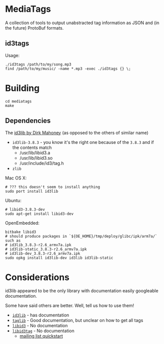 MediaTags
====

A collection of tools to output unabstracted tag information as JSON and (in the future) ProtoBuf formats.

id3tags
----

Usage:

    ./id3tags /path/to/my/song.mp3
    find /path/to/my/music/ -name *.mp3 -exec ./id3tags {} \;

Building
====

    cd mediatags
    make

Dependencies
----

The [id3lib by Dirk Mahoney](http://id3lib.sourceforge.net/) (as opposed to the others of similar name)

  * `id3lib-3.8.3` - you know it's the right one because of the `3.8.3` and if the contents match
    * /usr/lib/libid3.a
    * /usr/lib/libid3.so
    * /usr/include/id3/tag.h
  * `zlib`

Mac OS X:

    # ??? this doesn't seem to install anything
    sudo port install id3lib

Ubuntu:

    # libid3-3.8.3-dev
    sudo apt-get install libid3-dev

OpenEmbedded:

    bitbake libid3
    # should produce packages in `${OE_HOME}/tmp/deploy/glibc/ipk/arm7a/` such as
    # id3lib_3.8.3-r2.6_armv7a.ipk
    # id3lib-static_3.8.3-r2.6_armv7a.ipk
    # id3lib-dev_3.8.3-r2.6_armv7a.ipk
    sudo opkg install id3lib-dev id3lib id3lib-static


Considerations
====

id3lib appeared to be the only library with documentation easily googleable documentation.

Some have said others are better. Well, tell us how to use them!

  * [`id3lib`](http://id3lib.sourceforge.net/) - has documentation
  * [`taglib`](http://developer.kde.org/~wheeler/taglib/api) - Good documentation, but unclear on how to get all tags
  * [`libid3`](http://freshmeat.net/projects/libid3/) - No documentation
  * [`libid3tag`](http://www.underbit.com/products/mad/) - No documentation
    * [mailing list quickstart](http://www.mars.org/pipermail/mad-dev/2002-January/000439.html)

